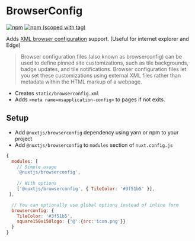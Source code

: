 # BrowserConfig
[![npm](https://img.shields.io/npm/dt/@nuxtjs/browserconfig.svg?style=flat-square)](https://npmjs.com/package/@nuxtjs/browserconfig)
[![npm (scoped with tag)](https://img.shields.io/npm/v/@nuxtjs/browserconfig/latest.svg?style=flat-square)](https://npmjs.com/package/@nuxtjs/browserconfig)

Adds [XML browser configuration](https://msdn.microsoft.com/en-us/library/bg183312\(v=vs.85\).aspx) support.
(Useful for internet explorer and Edge)

> Browser configuration files (also known as browserconfig) can be used to define pinned site customizations,
> such as tile backgrounds, badge updates, and tile notifications. Browser configuration files let you set
> these customizations using external XML files rather than metadata within the HTML markup of a webpage.

- Creates `static/browserconfig.xml`
- Adds `<meta name=msapplication-config>` to pages if not exits.

## Setup
- Add `@nuxtjs/browserconfig` dependency using yarn or npm to your project
- Add `@nuxtjs/browserconfig` to `modules` section of `nuxt.config.js`
```js
{
  modules: [
    // Simple usage
    '@nuxtjs/browserconfig',
    
    // With options
    ['@nuxtjs/browserconfig', { TileColor: '#3f51b5' }],
 ],

  // You can optionally use global options instead of inline form
  browserconfig: {
    TileColor: '#3f51b5',
    square150x150logo: {'@':{src:'icon.png'}}
  }
}
````
